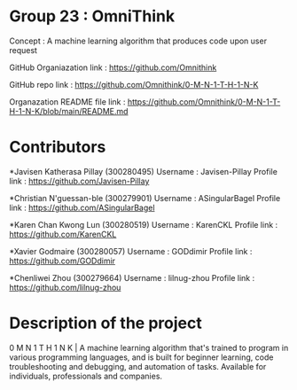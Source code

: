 # Group 23 : OmniThink

Concept : A machine learning algorithm that produces code upon user request

GitHub Organiazation link : https://github.com/Omnithink

GitHub repo link : https://github.com/Omnithink/0-M-N-1-T-H-1-N-K

Organazation README file link : https://github.com/Omnithink/0-M-N-1-T-H-1-N-K/blob/main/README.md

Contributors 
===============================

*Javisen Katherasa Pillay (300280495)
Username : Javisen-Pillay
Profile link : https://github.com/Javisen-Pillay

*Christian N'guessan-ble (300279901)
Username : ASingularBagel
Profile link : https://github.com/ASingularBagel

*Karen Chan Kwong Lun (300280519)
Username : KarenCKL
Profile link : https://github.com/KarenCKL

*Xavier Godmaire (300280057)
Username : GODdimir
Profile link : https://github.com/GODdimir

*Chenliwei Zhou (300279664)
Username : lilnug-zhou
Profile link : https://github.com/lilnug-zhou

Description of the project
===============================
0 M N 1 T H 1 N K | A machine learning algorithm that's trained to program in various programming languages, 
and is built for beginner learning, code troubleshooting and debugging, and automation of tasks. 
Available for individuals, professionals and companies.
